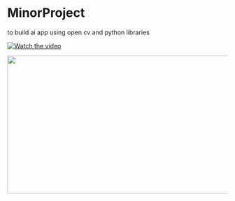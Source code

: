 # MinorProject
to build ai app using open cv and python libraries


[![Watch the video](https://img.youtube.com/vi/APOPm01BVrk/hqdefault.jpg)]([https://www.youtube.com/embed/APOPm01BVrk](https://www.youtube.com/embed/c7uSurB9qAg?si=T2jBor8qGuNGGNxq))

[<img src="https://img.youtube.com/vi/APOPm01BVrk/hqdefault.jpg" width="560" height="315"/>]([https://www.youtube.com/emberkd/APOPm01BV](https://www.youtube.com/embed/c7uSurB9qAg?si=T2jBor8qGuNGGNxq))
